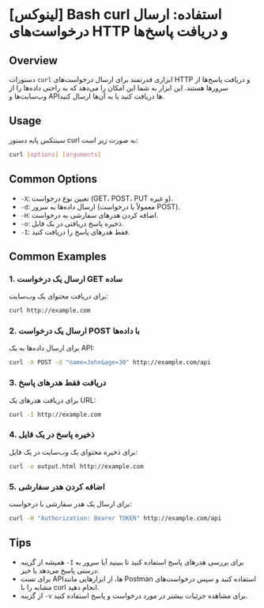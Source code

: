 # [لینوکس] Bash curl استفاده: ارسال درخواست‌های HTTP و دریافت پاسخ‌ها

## Overview
دستورات `curl` ابزاری قدرتمند برای ارسال درخواست‌های HTTP و دریافت پاسخ‌ها از سرورها هستند. این ابزار به شما این امکان را می‌دهد که به راحتی داده‌ها را از وب‌سایت‌ها و APIها دریافت کنید یا به آن‌ها ارسال کنید.

## Usage
سینتکس پایه دستور curl به صورت زیر است:

```bash
curl [options] [arguments]
```

## Common Options
- `-X`: تعیین نوع درخواست (GET، POST، PUT و غیره).
- `-d`: ارسال داده‌ها به سرور (معمولاً با درخواست POST).
- `-H`: اضافه کردن هدرهای سفارشی به درخواست.
- `-o`: ذخیره پاسخ دریافتی در یک فایل.
- `-I`: فقط هدرهای پاسخ را دریافت کنید.

## Common Examples
### 1. ارسال یک درخواست GET ساده
برای دریافت محتوای یک وب‌سایت:

```bash
curl http://example.com
```

### 2. ارسال یک درخواست POST با داده‌ها
برای ارسال داده‌ها به یک API:

```bash
curl -X POST -d "name=John&age=30" http://example.com/api
```

### 3. دریافت فقط هدرهای پاسخ
برای دریافت هدرهای یک URL:

```bash
curl -I http://example.com
```

### 4. ذخیره پاسخ در یک فایل
برای ذخیره محتوای یک وب‌سایت در یک فایل:

```bash
curl -o output.html http://example.com
```

### 5. اضافه کردن هدر سفارشی
برای ارسال یک هدر سفارشی با درخواست:

```bash
curl -H "Authorization: Bearer TOKEN" http://example.com/api
```

## Tips
- همیشه از گزینه `-I` برای بررسی هدرهای پاسخ استفاده کنید تا ببینید آیا سرور به درستی پاسخ می‌دهد یا خیر.
- برای تست APIها، از ابزارهایی مانند Postman استفاده کنید و سپس درخواست‌های مشابه را با curl انجام دهید.
- از گزینه `-v` برای مشاهده جزئیات بیشتر در مورد درخواست و پاسخ استفاده کنید.